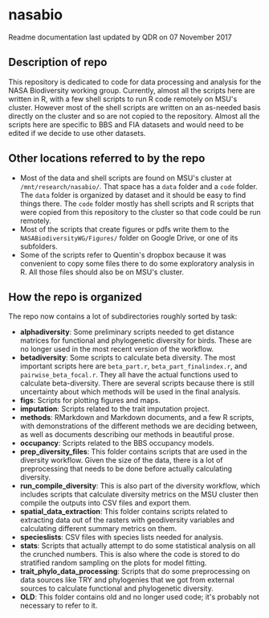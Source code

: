 # nasabio

Readme documentation last updated by QDR on 07 November 2017

## Description of repo

This repository is dedicated to code for data processing and analysis for the NASA Biodiversity working group. Currently, almost all the scripts here are written in R, with a few shell scripts to run R code remotely on MSU's cluster. However most of the shell scripts are written on an as-needed basis directly on the cluster and so are not copied to the repository. Almost all the scripts here are specific to BBS and FIA datasets and would need to be edited if we decide to use other datasets.

## Other locations referred to by the repo

- Most of the data and shell scripts are found on MSU's cluster at `/mnt/research/nasabio/`. That space has a `data` folder and a `code` folder. The `data` folder is organized by dataset and it should be easy to find things there. The `code` folder mostly has shell scripts and R scripts that were copied from this repository to the cluster so that code could be run remotely. 
- Most of the scripts that create figures or pdfs write them to the `NASABiodiversityWG/Figures/` folder on Google Drive, or one of its subfolders.
- Some of the scripts refer to Quentin's dropbox because it was convenient to copy some files there to do some exploratory analysis in R. All those files should also be on MSU's cluster.

## How the repo is organized

The repo now contains a lot of subdirectories roughly sorted by task:

- **alphadiversity**: Some preliminary scripts needed to get distance matrices for functional and phylogenetic diversity for birds. These are no longer used in the most recent version of the workflow.
- **betadiversity**: Some scripts to calculate beta diversity. The most important scripts here are `beta_part.r`, `beta_part_finalindex.r`, and `pairwise_beta_focal.r`. They all have the actual functions used to calculate beta-diversity. There are several scripts because there is still uncertainty about which methods will be used in the final analysis.
- **figs**: Scripts for plotting figures and maps.
- **imputation**: Scripts related to the trait imputation project.
- **methods**: RMarkdown and Markdown documents, and a few R scripts, with demonstrations of the different methods we are deciding between, as well as documents describing our methods in beautiful prose.
- **occupancy**: Scripts related to the BBS occupancy models.
- **prep_diversity_files**: This folder contains scripts that are used in the diversity workflow. Given the size of the data, there is a lot of preprocessing that needs to be done before actually calculating diversity.
- **run_compile_diversity**: This is also part of the diversity workflow, which includes scripts that calculate diversity metrics on the MSU cluster then compile the outputs into CSV files and export them.
- **spatial_data_extraction**: This folder contains scripts related to extracting data out of the rasters with geodiversity variables and calculating different summary metrics on them.
- **specieslists**: CSV files with species lists needed for analysis.
- **stats**: Scripts that actually attempt to do some statistical analysis on all the crunched numbers. This is also where the code is stored to do stratified random sampling on the plots for model fitting.
- **trait_phylo_data_processing**: Scripts that do some preprocessing on data sources like TRY and phylogenies that we got from external sources to calculate functional and phylogenetic diversity.
- **OLD**: This folder contains old and no longer used code; it's probably not necessary to refer to it.
 